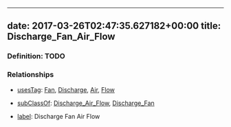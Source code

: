 
---
date: 2017-03-26T02:47:35.627182+00:00
title: Discharge_Fan_Air_Flow
---
### Definition: TODO

### Relationships

* [usesTag](https://brickschema.org/schema/1.0/BrickFrame#usesTag): [Fan](https://brickschema.org/schema/1.0/BrickTag#Fan), [Discharge](https://brickschema.org/schema/1.0/BrickTag#Discharge), [Air](https://brickschema.org/schema/1.0/BrickTag#Air), [Flow](https://brickschema.org/schema/1.0/BrickTag#Flow)

* [subClassOf](http://www.w3.org/2000/01/rdf-schema#subClassOf): [Discharge_Air_Flow](https://brickschema.org/schema/1.0/Brick#Discharge_Air_Flow), [Discharge_Fan](https://brickschema.org/schema/1.0/Brick#Discharge_Fan)

* [label](http://www.w3.org/2000/01/rdf-schema#label): Discharge Fan Air Flow

